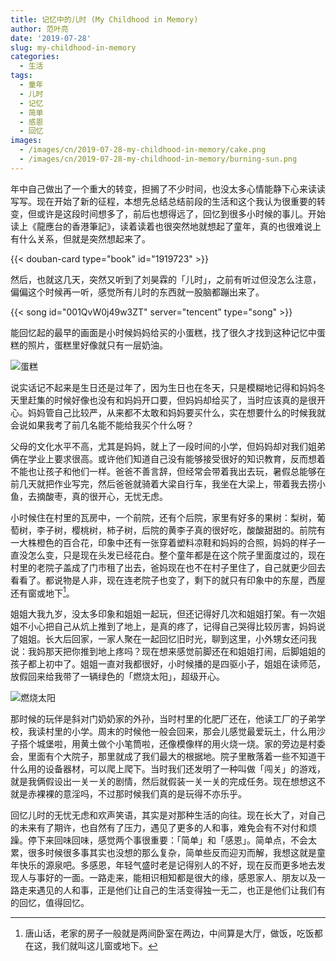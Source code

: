 ```yaml
---
title: 记忆中的儿时 (My Childhood in Memory)
author: 范叶亮
date: '2019-07-28'
slug: my-childhood-in-memory
categories:
  - 生活
tags:
  - 童年
  - 儿时
  - 记忆
  - 简单
  - 感恩
  - 回忆
images:
  - /images/cn/2019-07-28-my-childhood-in-memory/cake.png
  - /images/cn/2019-07-28-my-childhood-in-memory/burning-sun.png
---
```


年中自己做出了一个重大的转变，担搁了不少时间，也没太多心情能静下心来读读写写。现在开始了新的征程，本想先总结总结前段的生活和这个我认为很重要的转变，但或许是这段时间想多了，前后也想得远了，回忆到很多小时候的事儿。开始读上《龍應台的香港筆記》，读着读着也很突然地就想起了童年，真的也很难说上有什么关系，但就是突然想起来了。

{{< douban-card type="book" id="1919723" >}}

然后，也就这几天，突然又听到了刘昊霖的「儿时」，之前有听过但没怎么注意，偏偏这个时候再一听，感觉所有儿时的东西就一股脑都蹦出来了。

{{< song id="001QvW0j49w3ZT" server="tencent" type="song" >}}

能回忆起的最早的画面是小时候妈妈给买的小蛋糕，找了很久才找到这种记忆中蛋糕的照片，蛋糕里好像就只有一层奶油。

![蛋糕](/images/cn/2019-07-28-my-childhood-in-memory/cake.png)

说实话记不起来是生日还是过年了，因为生日也在冬天，只是模糊地记得和妈妈冬天里赶集的时候好像也没有和妈妈开口要，但妈妈却给买了，当时应该真的是很开心。妈妈管自己比较严，从来都不太敢和妈妈要买什么，实在想要什么的时候我就会说如果我考了前几名能不能给我买个什么呀？

父母的文化水平不高，尤其是妈妈，就上了一段时间的小学，但妈妈却对我们姐弟俩在学业上要求很高。或许他们知道自己没有能够接受很好的知识教育，反而想着不能也让孩子和他们一样。爸爸不善言辞，但经常会带着我出去玩，暑假总能够在前几天就把作业写完，然后爸爸就骑着大梁自行车，我坐在大梁上，带着我去捞小鱼，去摘酸枣，真的很开心，无忧无虑。

小时候住在村里的瓦房中，一个前院，还有个后院，家里有好多的果树：梨树，葡萄树，李子树，樱桃树，柿子树，后院的黄李子真的很好吃，酸酸甜甜的。前院有一大株橙色的百合花，印象中还有一张穿着塑料凉鞋和妈妈的合照，妈妈的样子一直没怎么变，只是现在头发已经花白。整个童年都是在这个院子里面度过的，现在村里的老院子盖成了门市租了出去，爸妈现在也不在村子里住了，自己就更少回去看看了。都说物是人非，现在连老院子也变了，剩下的就只有印象中的东屋，西屋还有窗或地下[^chuanghuodixia]。

姐姐大我九岁，没太多印象和姐姐一起玩，但还记得好几次和姐姐打架。有一次姐姐不小心把自己从炕上推到了地上，是真的疼了，记得自己哭得比较厉害，妈妈说了姐姐。长大后回家，一家人聚在一起回忆旧时光，聊到这里，小外甥女还问我说：我妈那天把你推到地上疼吗？现在想来感觉前脚还在和姐姐打闹，后脚姐姐的孩子都上初中了。姐姐一直对我都很好，小时候播的是四驱小子，姐姐在读师范，放假回来给我带了一辆绿色的「燃烧太阳」，超级开心。

![燃烧太阳](/images/cn/2019-07-28-my-childhood-in-memory/burning-sun.png)

那时候的玩伴是斜对门奶奶家的外孙，当时村里的化肥厂还在，他读工厂的子弟学校，我读村里的小学。周末的时候他一般会回来，那会儿感觉最爱玩土，什么用沙子搭个城堡啦，用黄土做个小笔筒啦，还像模像样的用火烧一烧。家的旁边是村委会，里面有个大院子，那里就成了我们最大的根据地。院子里散落着一些不知道干什么用的设备器材，可以爬上爬下。当时我们还发明了一种叫做「闯关」的游戏，就是我俩假设出一关一关的剧情，然后就假装一关一关的完成任务。现在想想这不就是赤裸裸的意淫吗，不过那时候我们真的是玩得不亦乐乎。

回忆儿时的无忧无虑和欢声笑语，其实是对那种生活的向往。现在长大了，对自己的未来有了期许，也自然有了压力，遇见了更多的人和事，难免会有不对付和烦躁。停下来回味回味，感觉两个事很重要：「简单」和「感恩」。简单点，不会太累，很多时候很多事其实也没想的那么复杂，简单些反而迎刃而解，我想这就是童年快乐的源泉吧。多感恩，年轻气盛时老是记得别人的不好，现在反而更多地去发现人与事好的一面。一路走来，能相识相知都是很大的缘，感恩家人、朋友以及一路走来遇见的人和事，正是他们让自己的生活变得独一无二，也正是他们让我们有的回忆，值得回忆。

[^chuanghuodixia]: 唐山话，老家的房子一般就是两间卧室在两边，中间算是大厅，做饭，吃饭都在这，我们就叫这儿窗或地下。
